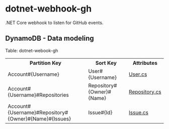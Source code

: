# dotnet-webhook-gh

.NET Core webhook to listen for GitHub events.

## DynamoDB - Data modeling


Table: dotnet-webook-gh

<table>
  <tr>
    <th>Partition Key</th>
    <th>Sort Key</th>
    <th>Attributes</th>
  <tr>
  <tr>
    <td>Account#{Username}</td>
    <td>User#{Username}</td>
    <td>
      <a href="src/DotnetWebhookGH.Data/DynamoDB/DataModel/Users/User.cs">
        User.cs
      </a>
    </td>
  </tr>
  <tr>
    <td>Account#{Username}#Repositories</td>
    <td>Repository#{Owner}#{Name}</td>
    <td>
      <a href="src/DotnetWebhookGH.Data/DynamoDB/DataModel/Repositories/Repository.cs">
        Repository.cs
      </a>
    </td>
  </tr>
  <tr>
    <td>Account#{Username}#Repository#{Owner}#{Name}#{Issues}</td>
    <td>Issue#{Id}</td>
    <td>
      <a href="src/DotnetWebhookGH.Data/DynamoDB/DataModel/Issues/Issue.cs">
        Issue.cs
      </a>
    </td>
  </tr>
</table>
